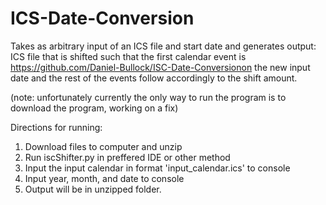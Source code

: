 # ICS-Date-Conversion
Takes as arbitrary input of an ICS file and start date and generates output: ICS file that is shifted such that the first calendar event is https://github.com/Daniel-Bullock/ISC-Date-Conversionon the new input date and the rest of the events follow accordingly to the shift amount.

(note: unfortunately currently the only way to run the program is to download the program, working on a fix)

Directions for running:


1. Download files to computer and unzip
2. Run iscShifter.py in preffered IDE or other method
3. Input the input calendar in format 'input_calendar.ics' to console
4. Input year, month, and date to console
5. Output will be in unzipped folder.
